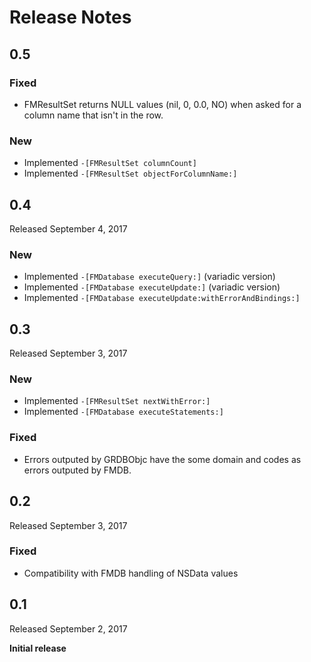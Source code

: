 Release Notes
=============

## 0.5

### Fixed

- FMResultSet returns NULL values (nil, 0, 0.0, NO) when asked for a column name that isn't in the row.

### New

- Implemented `-[FMResultSet columnCount]`
- Implemented `-[FMResultSet objectForColumnName:]`


## 0.4

Released September 4, 2017

### New

- Implemented `-[FMDatabase executeQuery:]` (variadic version)
- Implemented `-[FMDatabase executeUpdate:]` (variadic version)
- Implemented `-[FMDatabase executeUpdate:withErrorAndBindings:]`


## 0.3

Released September 3, 2017

### New

- Implemented `-[FMResultSet nextWithError:]`
- Implemented `-[FMDatabase executeStatements:]`

### Fixed

- Errors outputed by GRDBObjc have the some domain and codes as errors outputed by FMDB.


## 0.2

Released September 3, 2017

### Fixed

- Compatibility with FMDB handling of NSData values

## 0.1

Released September 2, 2017

**Initial release**
